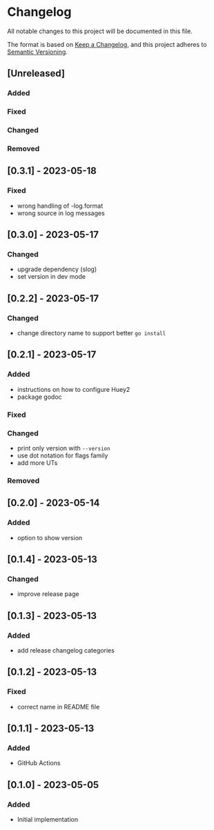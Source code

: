 # Changelog

All notable changes to this project will be documented in this file.

The format is based on [Keep a Changelog](https://keepachangelog.com/en/1.0.0/),
and this project adheres to [Semantic Versioning](https://semver.org/spec/v2.0.0.html).

## [Unreleased]

### Added

### Fixed
  
### Changed

### Removed

## [0.3.1] - 2023-05-18

### Fixed
- wrong handling of -log.format
- wrong source in log messages
  
## [0.3.0] - 2023-05-17

### Changed

- upgrade dependency (slog)
- set version in dev mode
  
## [0.2.2] - 2023-05-17

### Changed

- change directory name to support better `go install`
  
## [0.2.1] - 2023-05-17

### Added

- instructions on how to configure Huey2
- package godoc
  
### Fixed

### Changed

- print only version with `--version`
- use dot notation for flags family
- add more UTs
  
### Removed

## [0.2.0] - 2023-05-14

### Added

- option to show version
  
## [0.1.4] - 2023-05-13

### Changed

- improve release page

## [0.1.3] - 2023-05-13

### Added

- add release changelog categories
  
## [0.1.2] - 2023-05-13

### Fixed

- correct name in README file
  
## [0.1.1] - 2023-05-13

### Added

- GitHub Actions
  
## [0.1.0] - 2023-05-05

### Added

- Initial implementation
